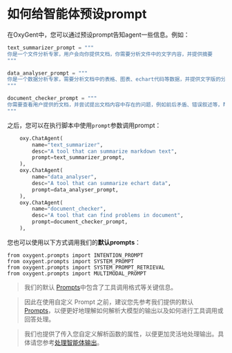 # 如何给智能体预设prompt

在OxyGent中，您可以通过预设prompt告知agent一些信息。例如：

```python
text_summarizer_prompt = """
你是一个文件分析专家，用户会向你提供文档，你需要分析文件中的文字内容，并提供摘要
"""

data_analyser_prompt = """
你是一个数据分析专家，需要分析文档中的表格、图表、echart代码等数据，并提供文字版的分析结果。
"""

document_checker_prompt = """
你需要查看用户提供的文档，并尝试提出文档内容中存在的问题，例如前后矛盾、错误叙述等，帮助用户进行改进。
"""
```

之后，您可以在执行脚本中使用`prompt`参数调用prompt：

```python
    oxy.ChatAgent(
        name="text_summarizer",
        desc="A tool that can summarize markdown text",
        prompt=text_summarizer_prompt,
    ),
    oxy.ChatAgent(
        name="data_analyser",
        desc="A tool that can summarize echart data",
        prompt=data_analyser_prompt,
    ),
    oxy.ChatAgent(
        name="document_checker",
        desc="A tool that can find problems in document",
        prompt=document_checker_prompt,
    ),
```

您也可以使用以下方式调用我们的**默认prompts**：

```
from oxygent.prompts import INTENTION_PROMPT
from oxygent.prompts import SYSTEM_PROMPT
from oxygent.prompts import SYSTEM_PROMPT_RETRIEVAL
from oxygent.prompts import MULTIMODAL_PROMPT
```

> 我们的默认 [Prompts](https://github.com/jd-opensource/OxyGent/blob/main/oxygent/prompts.py)中包含了工具调用格式等关键信息。

> 因此在使用自定义 Prompt 之前，建议您先参考我们提供的默认 [Prompts](https://github.com/jd-opensource/OxyGent/blob/main/oxygent/prompts.py)，以便更好地理解如何解析大模型的输出以及如何进行工具调用或回答处理。

> 我们也提供了传入您自定义解析函数的属性，以便更加灵活地处理输出。具体请您参考[处理智能体输出](./8_2_handle_output.md)。